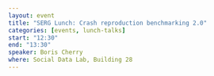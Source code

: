 ```yaml
---
layout: event
title: "SERG Lunch: Crash reproduction benchmarking 2.0"
categories: [events, lunch-talks]
start: "12:30"
end: "13:30"
speaker: Boris Cherry
where: Social Data Lab, Building 28
---
```

